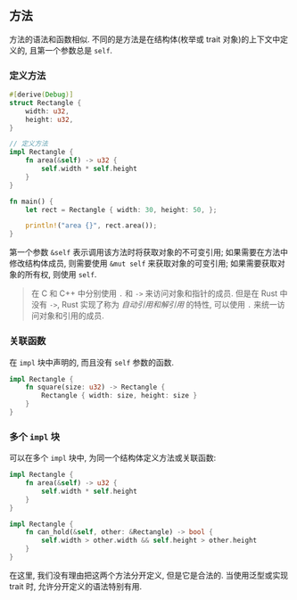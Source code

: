 ## 方法

方法的语法和函数相似. 不同的是方法是在结构体(枚举或 trait 对象)的上下文中定义的, 且第一个参数总是
`self`.


### 定义方法

```rust
#[derive(Debug)]
struct Rectangle {
    width: u32,
    height: u32,
}

// 定义方法
impl Rectangle {
    fn area(&self) -> u32 {
        self.width * self.height
    }
}

fn main() {
    let rect = Rectangle { width: 30, height: 50, };

    println!("area {}", rect.area());
}
```

第一个参数 `&self` 表示调用该方法时将获取对象的不可变引用; 如果需要在方法中修改结构体成员,
则需要使用 `&mut self` 来获取对象的可变引用; 如果需要获取对象的所有权, 则使用 `self`.


> 在 C 和 C++ 中分别使用 `.` 和 `->` 来访问对象和指针的成员. 但是在 Rust 中没有 `->`, Rust
> 实现了称为 *自动引用和解引用* 的特性, 可以使用 `.` 来统一访问对象和引用的成员.


### 关联函数

在 `impl` 块中声明的, 而且没有 `self` 参数的函数.

```rust
impl Rectangle {
    fn square(size: u32) -> Rectangle {
        Rectangle { width: size, height: size }
    }
}
```


### 多个 `impl` 块

可以在多个 `impl` 块中, 为同一个结构体定义方法或关联函数:

```rust
impl Rectangle {
    fn area(&self) -> u32 {
        self.width * self.height
    }
}

impl Rectangle {
    fn can_hold(&self, other: &Rectangle) -> bool {
        self.width > other.width && self.height > other.height
    }
}
```

在这里, 我们没有理由把这两个方法分开定义, 但是它是合法的. 当使用泛型或实现 trait 时,
允许分开定义的语法特别有用.
